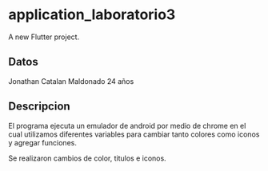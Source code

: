 # application_laboratorio3

A new Flutter project.

## Datos

Jonathan Catalan Maldonado
24 años

## Descripcion
El programa ejecuta un emulador de android por medio de chrome en el cual utilizamos diferentes variables para cambiar tanto colores como iconos y agregar funciones.

Se realizaron cambios de color, titulos e iconos.
